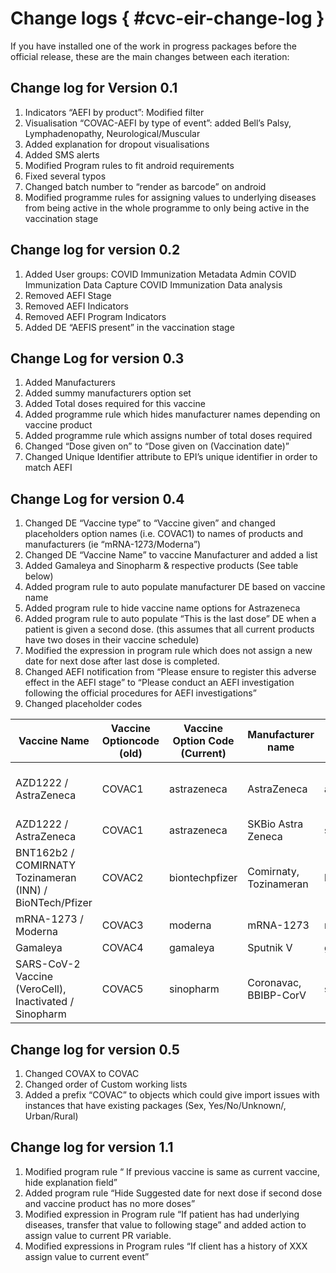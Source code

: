 # Change logs { #cvc-eir-change-log }

If you have installed one of the work in progress packages before the official release, these are the main changes between each iteration:

## Change log for Version 0.1

1. Indicators “AEFI by product”: Modified filter
2. Visualisation “COVAC-AEFI by type of event”: added Bell’s Palsy, Lymphadenopathy, Neurological/Muscular
3. Added explanation for dropout visualisations
4. Added SMS alerts
5. Modified Program rules to fit android requirements
6. Fixed several typos
7. Changed batch number to “render as barcode” on android
8. Modified programme rules for assigning values to underlying diseases from being active in the whole programme to only being active in the vaccination stage

## Change log for version 0.2

1. Added User groups:
COVID Immunization Metadata Admin
COVID Immunization Data Capture
COVID Immunization Data analysis
2. Removed AEFI Stage
3. Removed AEFI Indicators
4. Removed AEFI Program Indicators
5. Added DE “AEFIS present” in the vaccination stage

## Change Log for version 0.3

1. Added Manufacturers
2. Added summy manufacturers option set
3. Added Total doses required for this vaccine
4. Added programme rule which hides manufacturer names depending on vaccine product
5. Added programme rule which assigns number of total doses required
6. Changed “Dose given on” to “Dose given on (Vaccination date)”
7. Changed Unique Identifier attribute to EPI’s unique identifier in order to match AEFI

## Change Log for version 0.4

1. Changed DE “Vaccine type” to “Vaccine given” and changed placeholders option names (i.e. COVAC1) to names of products and  manufacturers (ie “mRNA-1273/Moderna”)
2. Changed DE “Vaccine Name” to vaccine Manufacturer and added a list
3. Added Gamaleya and Sinopharm & respective products (See table below)
4. Added program rule to auto populate manufacturer DE based on vaccine name
5. Added program rule to hide vaccine name options for Astrazeneca
6. Added program rule to auto populate “This is the last dose” DE when a patient is given a second dose. (this assumes that all current products have two doses in their vaccine schedule)
7. Modified the expression in program rule which does not assign a new date for next dose after last dose is completed.
8. Changed AEFI notification from “Please ensure to register this adverse effect in the AEFI stage” to “Please conduct an AEFI investigation following the official procedures for AEFI investigations”
9. Changed placeholder codes

|Vaccine Name|Vaccine Optioncode (old)|Vaccine Option Code (Current)|Manufacturer name|Option Code|Age Recommendation|Dose Interval|Number of doses|
|--- |--- |--- |--- |--- |--- |--- |--- |
|AZD1222 / AstraZeneca|COVAC1|astrazeneca|AstraZeneca|astrazeneca|18|10 days (8-12*)|2|
|AZD1222 / AstraZeneca|COVAC1|astrazeneca|SKBio Astra Zeneca|skbioastrazeneca|18|10 (8-12*)|2|
|BNT162b2 / COMIRNATY Tozinameran (INN) / BioNTech/Pfizer|COVAC2|biontechpfizer|Comirnaty, Tozinameran|biontechpfizer|16|21|2|
|mRNA-1273 / Moderna|COVAC3|moderna|mRNA-1273|moderna|18|28|2|
|Gamaleya|COVAC4|gamaleya|Sputnik V|gamaleya|18|21|2|
|SARS-CoV-2 Vaccine (VeroCell), Inactivated / Sinopharm|COVAC5|sinopharm|Coronavac, BBIBP-CorV|sinopharm|18|21 days (21-28)*|2|

## Change log for version 0.5

1. Changed COVAX to COVAC
2. Changed order of Custom working lists
3. Added a prefix “COVAC” to objects which could give import issues with instances that have existing packages (Sex, Yes/No/Unknown/, Urban/Rural)

## Change log for version 1.1

1. Modified program rule “  If previous vaccine is same as current vaccine, hide explanation field”
2. Added program rule “Hide Suggested date for next dose if second dose and vaccine product has no more doses”
3. Modified expression in Program rule “If patient has had underlying diseases, transfer that value to following stage” and added action to assign value to current PR variable.
4. Modified expressions in Program rules “If client has a history of XXX assign value to current event”
